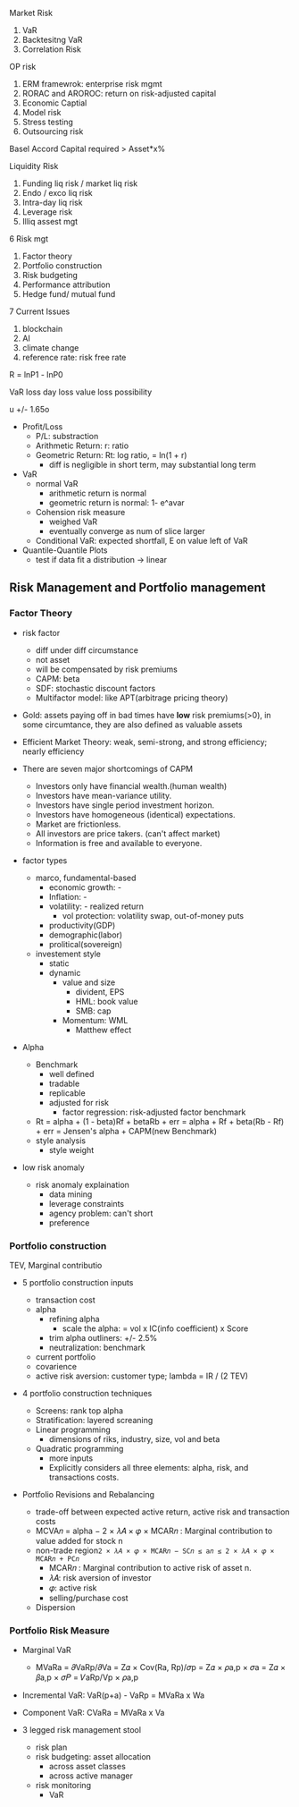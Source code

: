 Market Risk
1. VaR
2. Backtesitng VaR
3. Correlation Risk

OP risk
1. ERM framewrok: enterprise risk mgmt
2. RORAC and AROROC: return on risk-adjusted capital
3. Economic Captial
4. Model risk
5. Stress testing
6. Outsourcing risk

Basel Accord
Capital required > Asset*x%

Liquidity Risk
1. Funding liq risk / market liq risk
2. Endo / exco liq risk
3. Intra-day liq risk
4. Leverage risk
5. Illiq assest mgt

6 Risk mgt
1. Factor theory
2. Portfolio construction
3. Risk budgeting
4. Performance attribution
5. Hedge fund/ mutual fund

7 Current Issues
1. blockchain
2. AI 
3. climate change
4. reference rate: risk free rate


R = lnP1 - lnP0


VaR
loss day
loss value
loss possibility

u +/- 1.65o

- Profit/Loss
  - P/L: substraction
  - Arithmetic Return: r: ratio
  - Geometric Return: Rt: log ratio, = ln(1 + r)
    - diff is negligible in short term, may substantial long term
- VaR
  - normal VaR
    - arithmetic return is normal
    - geometric return is normal: 1- e^avar
  - Cohension risk measure
    - weighed VaR
    - eventually converge as num of slice larger
  - Conditional VaR: expected shortfall, E on value left of VaR
- Quantile-Quantile Plots
  - test if data fit a distribution -> linear

## Risk Management and Portfolio management
### Factor Theory
- risk factor
  - diff under diff circumstance
  - not asset
  - will be compensated by risk premiums
  - CAPM: beta
  - SDF: stochastic discount factors
  - Multifactor model: like APT(arbitrage pricing theory)
- Gold: assets paying off in bad times have **low** risk premiums(>0), in some circumtance, they are also defined as valuable assets 
- Efficient Market Theory: weak, semi-strong, and strong efficiency; nearly efficiency
- There are seven major shortcomings of CAPM
  - Investors only have financial wealth.(human wealth)
  - Investors have mean-variance utility.
  - Investors have single period investment horizon. 
  - Investors have homogeneous (identical) expectations.
  - Market are frictionless. 
  - All investors are price takers. (can't affect market)
  - Information is free and available to everyone.
 
- factor types
  - marco, fundamental-based
    - economic growth: -
    - Inflation: -
    - volatility: - realized return
      - vol protection: volatility swap, out-of-money puts
    - productivity(GDP)
    - demographic(labor)
    - prolitical(sovereign)
  - investement style
    - static
    - dynamic
      - value and size
        - divident, EPS
        - HML: book value
        - SMB: cap
      - Momentum: WML
        - Matthew effect

- Alpha
  - Benchmark
    - well defined
    - tradable
    - replicable
    - adjusted for risk
      - factor regression: risk-adjusted factor benchmark 
  - Rt = alpha + (1 - beta)Rf + betaRb + err
       = alpha + Rf + beta(Rb - Rf) + err
       = Jensen's alpha + CAPM(new Benchmark)
  - style analysis
    - style weight
- low risk anomaly
  - risk anomaly explaination
    - data mining
    - leverage constraints
    - agency problem: can't short
    - preference

### Portfolio construction
TEV, Marginal contributio

- 5 portfolio construction inputs
  - transaction cost
  - alpha
    - refining alpha
      - scale the alpha: = vol x IC(info coefficient) x Score
    - trim alpha outliners: +/- 2.5%
    - neutralization: benchmark
  - current portfolio
  - covarience
  - active risk aversion: customer type; lambda = IR / (2 TEV)
  
- 4 portfolio construction techniques
  - Screens: rank top alpha
  - Stratification: layered screaning
  - Linear programming
    - dimensions of riks, industry, size, vol and beta
  - Quadratic programming
    - more inputs
    - Explicitly considers all three elements: alpha, risk, and transactions costs.
- Portfolio Revisions and Rebalancing
  - trade-off between expected active return, active risk and transaction costs
  - MCVA𝑛 = alpha − 2 × 𝜆𝐴 × 𝜑 × MCAR𝑛 : Marginal contribution to value added for stock n
  - non-trade region```2 × 𝜆𝐴 × 𝜑 × MCAR𝑛 − SC𝑛 ≤ a𝑛 ≤ 2 × 𝜆𝐴 × 𝜑 × MCAR𝑛 + PC𝑛```
    - MCAR𝑛 : Marginal contribution to active risk of asset n.
    - 𝜆𝐴: risk aversion of investor
    - 𝜑: active risk
    - selling/purchase cost
  - Dispersion

### Portfolio Risk Measure

- Marginal VaR
  - MVaRa = 𝜕VaRp/𝜕Va = Z𝛼 × Cov(Ra, Rp)/𝜎p = Z𝛼 × 𝜌a,p × 𝜎a = Z𝛼 × 𝛽a,p × 𝜎𝑃 = 𝑉aRp/Vp × 𝜌a,p
- Incremental VaR: VaR(p+a) - VaRp = MVaRa x Wa
- Component VaR: CVaRa = MVaRa x Va

- 3 legged risk management stool
  - risk plan
  - risk budgeting: asset allocation
    - across asset classes
    - across active manager
  - risk monitoring
    - VaR

